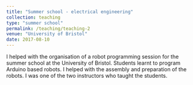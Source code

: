 ```yaml
---
title: "Summer school - electrical engineering"
collection: teaching
type: "summer school"
permalink: /teaching/teaching-2
venue: "University of Bristol"
date: 2017-08-10
---
```


I helped with the organisation of a robot programming session for the summer school at the University of Bristol. Students learnt to program Arduino based robots. I helped with the assembly and preparation of the robots. I was one of the two instructors who taught the students.
